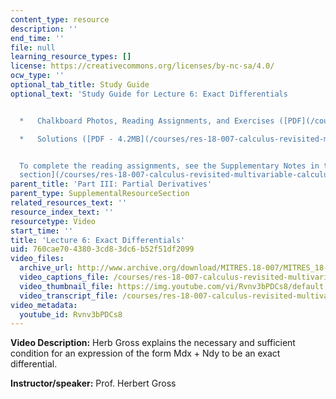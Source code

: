 ```yaml
---
content_type: resource
description: ''
end_time: ''
file: null
learning_resource_types: []
license: https://creativecommons.org/licenses/by-nc-sa/4.0/
ocw_type: ''
optional_tab_title: Study Guide
optional_text: 'Study Guide for Lecture 6: Exact Differentials


  *   Chalkboard Photos, Reading Assignments, and Exercises ([PDF](/courses/res-18-007-calculus-revisited-multivariable-calculus-fall-2011/resources/mitres_18_007_partiii_lec06))

  *   Solutions ([PDF - 4.2MB](/courses/res-18-007-calculus-revisited-multivariable-calculus-fall-2011/resources/mitres_18_007_partiii_sol06))


  To complete the reading assignments, see the Supplementary Notes in the [Study Materials
  section](/courses/res-18-007-calculus-revisited-multivariable-calculus-fall-2011/pages/study-materials).'
parent_title: 'Part III: Partial Derivatives'
parent_type: SupplementalResourceSection
related_resources_text: ''
resource_index_text: ''
resourcetype: Video
start_time: ''
title: 'Lecture 6: Exact Differentials'
uid: 760cae70-4380-3cd8-3dc6-b52f51df2099
video_files:
  archive_url: http://www.archive.org/download/MITRES.18-007/MITRES_18-007_Part3_lec6_300k.mp4
  video_captions_file: /courses/res-18-007-calculus-revisited-multivariable-calculus-fall-2011/7cb617f5d6f952f9b684f74d5c7cac1b_Rvnv3bPDCs8.vtt
  video_thumbnail_file: https://img.youtube.com/vi/Rvnv3bPDCs8/default.jpg
  video_transcript_file: /courses/res-18-007-calculus-revisited-multivariable-calculus-fall-2011/24af77c182b83bd142737cd022048454_Rvnv3bPDCs8.pdf
video_metadata:
  youtube_id: Rvnv3bPDCs8
---
```


**Video Description:** Herb Gross explains the necessary and sufficient condition for an expression of the form Mdx + Ndy to be an exact differential.

**Instructor/speaker:** Prof. Herbert Gross

